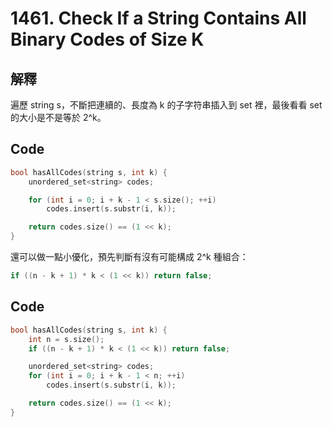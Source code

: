 # 1461. Check If a String Contains All Binary Codes of Size K

## 解釋

遍歷 string s，不斷把連續的、長度為 k 的子字符串插入到 set 裡，最後看看 set 的大小是不是等於 2^k。

## Code

```cpp
bool hasAllCodes(string s, int k) {
    unordered_set<string> codes;

    for (int i = 0; i + k - 1 < s.size(); ++i)
        codes.insert(s.substr(i, k));

    return codes.size() == (1 << k);
}
```

還可以做一點小優化，預先判斷有沒有可能構成 2^k 種組合：

```cpp
if ((n - k + 1) * k < (1 << k)) return false;
```

## Code

```cpp
bool hasAllCodes(string s, int k) {
    int n = s.size();
    if ((n - k + 1) * k < (1 << k)) return false;

    unordered_set<string> codes;
    for (int i = 0; i + k - 1 < n; ++i)
        codes.insert(s.substr(i, k));

    return codes.size() == (1 << k);
}
```
